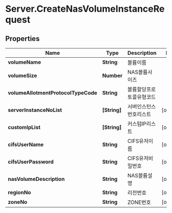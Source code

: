 # Server.CreateNasVolumeInstanceRequest

## Properties
Name | Type | Description | Notes
------------ | ------------- | ------------- | -------------
**volumeName** | **String** | 볼륨이름 | 
**volumeSize** | **Number** | NAS볼륨사이즈 | 
**volumeAllotmentProtocolTypeCode** | **String** | 볼륨할당프로토콜유형코드 | 
**serverInstanceNoList** | **[String]** | 서버인스턴스번호리스트 | [optional] 
**customIpList** | **[String]** | 커스텀IP리스트 | [optional] 
**cifsUserName** | **String** | CIFS유저이름 | [optional] 
**cifsUserPassword** | **String** | CIFS유저비밀번호 | [optional] 
**nasVolumeDescription** | **String** | NAS볼륨설명 | [optional] 
**regionNo** | **String** | 리전번호 | [optional] 
**zoneNo** | **String** | ZONE번호 | [optional] 


